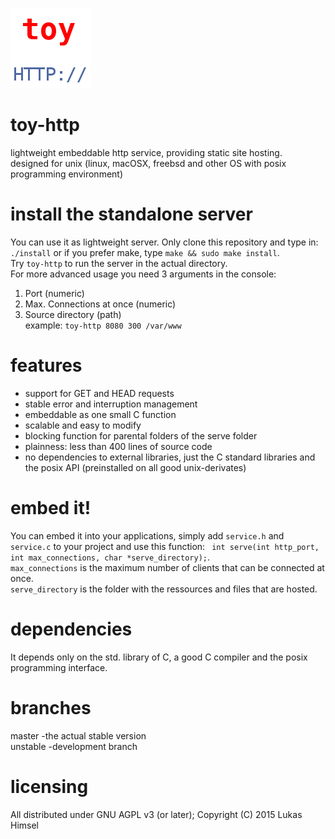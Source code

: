 ![](favicon.png)
# toy-http
lightweight embeddable http service,
providing static site hosting.    
designed for unix (linux, macOSX, freebsd and other OS with posix programming environment)
# install the standalone server
You can use it as lightweight server. Only clone this repository and
type in: `./install` or if you prefer make, type `make && sudo make install`.  
Try `toy-http` to run the server in the actual directory.  
For more advanced usage you need 3 arguments in the console:  
1. Port (numeric)  
2. Max. Connections at once (numeric)  
3. Source directory (path)  
example: `toy-http 8080 300 /var/www` 

# features
- support for GET and HEAD requests
- stable error and interruption management
- embeddable as one small C function
- scalable and easy to modify
- blocking function for parental folders of the serve folder
- plainness: less than 400 lines of source code
- no dependencies to external libraries, just the C standard libraries and
 the posix API (preinstalled on all good unix-derivates)

# embed it!
You can embed it into your applications, simply add `service.h` and `service.c` to your project
and use this function: ` int serve(int http_port, int max_connections, char *serve_directory);`.  
`max_connections` is the maximum number of clients that can be connected at once.  
`serve_directory` is the folder with the ressources and files that are hosted.

# dependencies
It depends only on the std. library of C, a good C compiler and the posix programming interface.

# branches
 master    -the actual stable version  
 unstable  -development branch  

# licensing
All distributed under GNU AGPL v3 (or later); Copyright (C) 2015 Lukas Himsel
